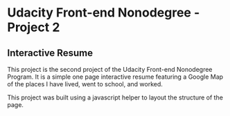 # Udacity Front-end Nonodegree - Project 2
## Interactive Resume

This project is the second project of the Udacity Front-end Nonodegree Program. It is a simple one page interactive resume featuring a Google Map of the places I have lived, went to school, and worked. 

This project was built using a javascript helper to layout the structure of the page. 

